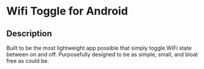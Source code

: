 # Wifi Toggle for Android

## Description

Built to be the most lightweight app possible that simply toggle WiFi state between on and off.
Purposefully designed to be as simple, small, and bloat free as could be.
